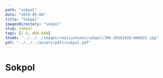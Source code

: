 ```yaml
---
path: "sokpol"
date: "2019-05-04"
title: "Sokpol"
imagesDirectory: "sokpol"
slug: sokpol
tags: [C.O, WOD-KAN]
thumb: "../../../images/realizations/sokpol/IMG-20201028-WA0022.jpg"
pdf: "../../../assets/pdfs/sokpol.pdf"
---
```


# Sokpol
